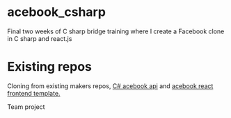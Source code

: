 # acebook_csharp
Final two weeks of C sharp bridge training where I create a Facebook clone in C sharp and react.js

# Existing repos
Cloning from existing makers repos, [C# acebook api](https://github.com/makersacademy/csharp-acebook-api/tree/main) and [acebook react frontend template.](https://github.com/makersacademy/acebook-react-frontend-only-template/)

Team project